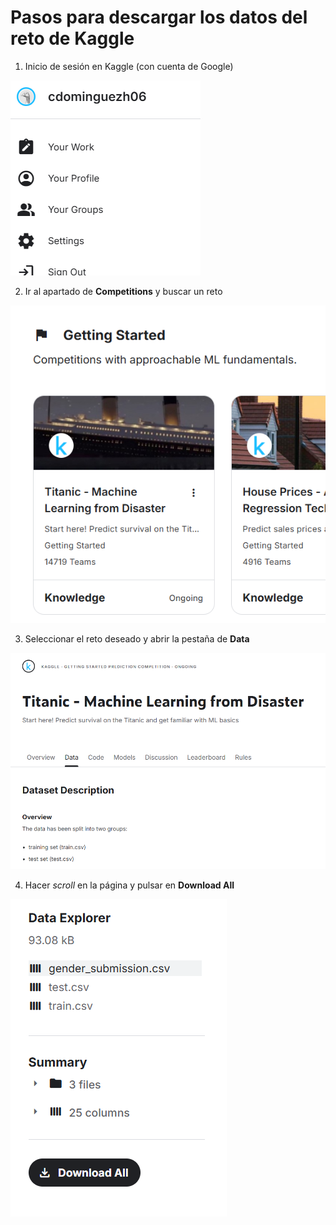 # Pasos para descargar los datos del reto de Kaggle
1. Inicio de sesión en Kaggle (con cuenta de Google)
   
![img_1.png](img_1.png)

2. Ir al apartado de **Competitions** y buscar un reto

![img.png](img.png)

3. Seleccionar el reto deseado y abrir la pestaña de **Data**

![img_2.png](img_2.png)

4. Hacer *scroll* en la página y pulsar en **Download All**

![img_3.png](img_3.png)
